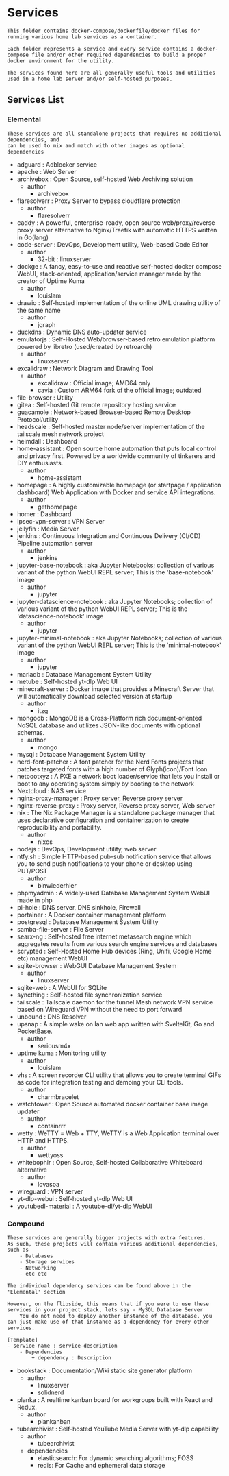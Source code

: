 # Services

```
This folder contains docker-compose/dockerfile/docker files for running various home lab services as a container.

Each folder represents a service and every service contains a docker-compose file and/or other required dependencies to build a proper docker environment for the utility.

The services found here are all generally useful tools and utilities used in a home lab server and/or self-hosted purposes.
```

## Services List
### Elemental
```
These services are all standalone projects that requires no additional dependencies, and 
can be used to mix and match with other images as optional dependencies
```
- adguard : Adblocker service
- apache : Web Server
- archivebox : Open Source, self-hosted Web Archiving solution
    - author
        + archivebox
- flaresolverr : Proxy Server to bypass cloudflare protection
    - author
        + flaresolverr
- caddy : A powerful, enterprise-ready, open source web/proxy/reverse proxy server alternative to Nginx/Traefik with automatic HTTPS written in Go(lang)
- code-server : DevOps, Development utility, Web-based Code Editor
    - author
        + 32-bit : linuxserver
- dockge : A fancy, easy-to-use and reactive self-hosted docker compose WebUI, stack-oriented, application/service manager made by the creator of Uptime Kuma
    - author
        + louislam
- drawio : Self-hosted implementation of the online UML drawing utility of the same name
    - author
        + jgraph
- duckdns : Dynamic DNS auto-updater service
- emulatorjs : Self-Hosted Web/browser-based retro emulation platform powered by libretro (used/created by retroarch)
    - author
        + linuxserver
- excalidraw : Network Diagram and Drawing Tool
    - author
        + excalidraw : Official image; AMD64 only
        + cavia : Custom ARM64 fork of the official image; outdated
- file-browser : Utility
- gitea : Self-hosted Git remote repository hosting service
- guacamole : Network-based Browser-based Remote Desktop Protocol/utility
- headscale : Self-hosted master node/server implementation of the tailscale mesh network project
- heimdall : Dashboard
- home-assistant : Open source home automation that puts local control and privacy first. Powered by a worldwide community of tinkerers and DIY enthusiasts.
    - author
        + home-assistant
- homepage : A highly customizable homepage (or startpage / application dashboard) Web Application with Docker and service API integrations.
    - author
        + gethomepage
- homer : Dashboard
- ipsec-vpn-server : VPN Server
- jellyfin : Media Server
- jenkins : Continuous Integration and Continuous Delivery (CI/CD) Pipeline automation server
    - author
        + jenkins
- jupyter-base-notebook : aka Jupyter Notebooks; collection of various variant of the python WebUI REPL server; This is the 'base-notebook' image
    - author
        + jupyter
- jupyter-datascience-notebook : aka Jupyter Notebooks; collection of various variant of the python WebUI REPL server; This is the 'datascience-notebook' image
    - author
        + jupyter
- jupyter-minimal-notebook : aka Jupyter Notebooks; collection of various variant of the python WebUI REPL server; This is the 'minimal-notebook' image
    - author
        + jupyter
- mariadb : Database Management System Utility
- metube : Self-hosted yt-dlp Web UI
- minecraft-server : Docker image that provides a Minecraft Server that will automatically download selected version at startup
    - author
        + itzg
- mongodb : MongoDB is a Cross-Platform rich document-oriented NoSQL database and utilizes JSON-like documents with optional schemas.
    - author
        + mongo
- mysql : Database Management System Utility
- nerd-font-patcher : A font patcher for the Nerd Fonts projects that patches targeted fonts with a high number of Glyph(icon)/Font Icon
- netbootxyz : A PXE a network boot loader/service that lets you install or boot to any operating system simply by booting to the network
- Nextcloud : NAS service
- nginx-proxy-manager : Proxy server, Reverse proxy server
- nginx-reverse-proxy : Proxy server, Reverse proxy server, Web server
- nix : The Nix Package Manager is a standalone package manager that uses declarative configuration and containerization to create reproducibility and portability.
    - author
        + nixos
- nodejs : DevOps, Development utility, web server
- ntfy.sh : Simple HTTP-based pub-sub notification service that allows you to send push notifications to your phone or desktop using PUT/POST
    - author
        + binwiederhier
- phpmyadmin : A widely-used Database Management System WebUI made in php
- pi-hole : DNS server, DNS sinkhole, Firewall
- portainer : A Docker container management platform
- postgresql : Database Management System Utility
- samba-file-server : File Server
- searx-ng : Self-hosted free internet metasearch engine which aggregates results from various search engine services and databases
- scrypted : Self-Hosted Home Hub devices (Ring, Unifi, Google Home etc) management WebUI
- sqlite-browser : WebGUI Database Management System
    - author
        + linuxserver
- sqlite-web : A WebUI for SQLite
- syncthing : Self-hosted file synchronization service
- tailscale : Tailscale daemon for the tunnel Mesh network VPN service based on Wireguard VPN without the need to port forward
- unbound : DNS Resolver
- upsnap : A simple wake on lan web app written with SvelteKit, Go and PocketBase.
    - author
        + seriousm4x
- uptime kuma : Monitoring utility
    - author
        + louislam
- vhs : A screen recorder CLI utility that allows you to create terminal GIFs as code for integration testing and demoing your CLI tools.
    - author
        + charmbracelet
- watchtower : Open Source automated docker container base image updater
    - author
        + containrrr
- wetty : WeTTY = Web + TTY, WeTTY is a Web Application terminal over HTTP and HTTPS.
    - author
        + wettyoss
- whitebophir : Open Source, Self-hosted Collaborative Whiteboard alternative
    - author
        + lovasoa
- wireguard : VPN server
- yt-dlp-webui : Self-hosted yt-dlp Web UI
- youtubedl-material : A youtube-dl/yt-dlp WebUI

### Compound
```
These services are generally bigger projects with extra features. 
As such, these projects will contain various additional dependencies, such as
    - Databases
    - Storage services
    - Networking 
    - etc etc

The individual dependency services can be found above in the 'Elemental' section

However, on the flipside, this means that if you were to use these services in your project stack, lets say - MySQL Database Server
    You do not need to deploy another instance of the database, you can just make use of that instance as a dependency for every other services.

[Template]
- service-name : service-description
    - Dependencies
        + dependency : Description
```
- bookstack : Documentation/Wiki static site generator platform
    - author
        + linuxserver
        + solidnerd
- planka : A realtime kanban board for workgroups built with React and Redux.
    - author
        + plankanban
- tubearchivist : Self-hosted YouTube Media Server with yt-dlp capability
    - author
        + tubearchivist
    - dependencies
        + elasticsearch: For dynamic searching algorithms; FOSS
        + redis: For Cache and ephemeral data storage

